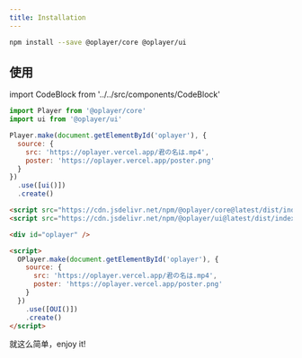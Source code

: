 ```yaml
---
title: Installation
---
```


```bash npm2yarn
npm install --save @oplayer/core @oplayer/ui
```

## 使用

import CodeBlock from '../../src/components/CodeBlock'

<Tabs>
<TabItem value="js" label="npm">

```js
import Player from '@oplayer/core'
import ui from '@oplayer/ui'

Player.make(document.getElementById('oplayer'), {
  source: {
    src: 'https://oplayer.vercel.app/君の名は.mp4',
    poster: 'https://oplayer.vercel.app/poster.png'
  }
})
  .use([ui()])
  .create()
```

</TabItem>
<TabItem value="html" label="script">

```html
<script src="https://cdn.jsdelivr.net/npm/@oplayer/core@latest/dist/index.umd.js"></script>
<script src="https://cdn.jsdelivr.net/npm/@oplayer/ui@latest/dist/index.umd.js"></script>

<div id="oplayer" />

<script>
  OPlayer.make(document.getElementById('oplayer'), {
    source: {
      src: 'https://oplayer.vercel.app/君の名は.mp4',
      poster: 'https://oplayer.vercel.app/poster.png'
    }
  })
    .use([OUI()])
    .create()
</script>
```

</TabItem>

</Tabs>

就这么简单，enjoy it!
